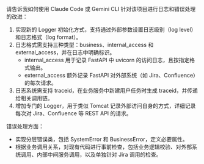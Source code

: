 请告诉我如何使用 Claude Code 或 Gemini CLI 针对该项目进行日志和错误处理的改进：

1. 实现新的 Logger 初始化方式，支持通过外部参数设置日志级别（log level）和日志格式（log format）。
2. 日志格式需支持三种类型：business、internal_access 和 external_access，并在日志中明确标识。
   - internal_access 用于记录 FastAPI 中 uvicorn 的访问日志，且按指定格式输出。
   - external_access 额外记录 FastAPI 对外部系统（如 Jira、Confluence）的每次请求。
3. 日志系统需支持 traceid，在业务服务中新建用户任务时生成 traceid，并传递给相关调用链。
4. 增加专门的 Logger，用于类似 Tomcat 记录外部访问自身的方式，详细记录每次对 Jira、Confluence 等 REST API 的请求。

错误处理方面：
- 实现分层错误类，包括 SystemError 和 BusinessError，定义必要属性。
- 根据业务调用关系，对现有代码进行事前检查，包括业务逻辑校验、对外部系统调用、内部中间服务调用，以及单独针对 Jira 调用的检查。
